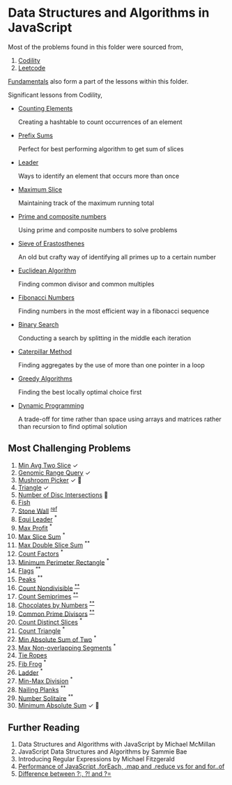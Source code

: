 # Data Structures and Algorithms in JavaScript

Most of the problems found in this folder were sourced from,

1. [Codility](https://app.codility.com/programmers/)
2. [Leetcode](https://leetcode.com/)

[Fundamentals](./structures/) also form a part of the lessons within this folder.

Significant lessons from Codility,

- [Counting Elements](./codility/counting/)

  Creating a hashtable to count occurrences of an element

- [Prefix Sums](./codility/prefix-sums/)
  
  Perfect for best performing algorithm to get sum of slices

- [Leader](./codility/leader/)

  Ways to identify an element that occurs more than once

- [Maximum Slice](./codility/maximum-slice/)

  Maintaining track of the maximum running total

- [Prime and composite numbers](./codility/prime/)

  Using prime and composite numbers to solve problems

- [Sieve of Erastosthenes](./codility/sieve/)

  An old but crafty way of identifying all primes up to a certain number

- [Euclidean Algorithm](./codility/euclidean/)

  Finding common divisor and common multiples

- [Fibonacci Numbers](./codility/fibonacci/)

  Finding numbers in the most efficient way in a fibonacci sequence

- [Binary Search](./codility/binary-search/)

  Conducting a search by splitting in the middle each iteration

- [Caterpillar Method](./codility/caterpillar/)

  Finding aggregates by the use of more than one pointer in a loop

- [Greedy Algorithms](./codility/greedy/)

  Finding the best locally optimal choice first

- [Dynamic Programming](./codility/dynamic/)

  A trade-off for time rather than space using arrays and matrices rather than recursion to find optimal solution

## Most Challenging Problems

1. [Min Avg Two Slice](./codility/prefix-sums#minimum-average-of-two-slices) &#x2713;
2. [Genomic Range Query](./codility/prefix-sums/GENOMIC.md) &#x2713;
3. [Mushroom Picker](./codility/prefix-sums#51-exercise) &#x2713; :thinking:
4. [Triangle](./codility/sorting/TRIANGLE.md) &#x2713;
5. [Number of Disc Intersections](./codility/sorting/disc.js) :thinking:
6. [Fish](./codility/stacks-queues/fish.js)
7. [Stone Wall](./codility/stacks-queues/stone-wall.js) <sup><a href="http://straightdeveloper.com/how-to-get-100-score-on-the-stonewall-exercise-on-codility/">ref</a></sup>
8. [Equi Leader](./codility/leader/equi.js) <sup>*</sup>
9. [Max Profit](./codility/maximum-slice/profit.js) <sup>*</sup>
10. [Max Slice Sum](./codility/maximum-slice/num.js) <sup>*</sup>
11. [Max Double Slice Sum](./codility/maximum-slice/sum.js) <sup>**</sup>
12. [Count Factors](./codility/prime/factor.js) <sup>*</sup>
13. [Minimum Perimeter Rectangle](./codility/prime/perimeter.js) <sup>*</sup>
14. [Flags](./codility/prime/flags.js) <sup>**</sup>
15. [Peaks](./codility/prime/peak.js) <sup>**</sup>
16. [Count Nondivisible](./codility/sieve/non-divisible.js) <sup><a href="https://en.wikipedia.org/wiki/Sieve_of_Eratosthenes">**</a></sup>
17. [Count Semiprimes](./codility/sieve/semi-primes.js) <sup><a href="https://en.wikipedia.org/wiki/Sieve_of_Eratosthenes">**</a></sup>
18. [Chocolates by Numbers](./codility/euclidean/chocolates.js) <sup><a href="https://en.wikipedia.org/wiki/Euclidean_algorithm">**</a></sup>
19. [Common Prime Divisors](./codility/euclidean/prime-divisors.js) <sup><a href="https://en.wikipedia.org/wiki/Euclidean_algorithm">**</a></sup>
20. [Count Distinct Slices](./codility/caterpillar/slices.js) <sup>*</sup>
21. [Count Triangle](./codility/caterpillar/triangle.js) <sup>*</sup>
22. [Min Absolute Sum of Two](./codility/caterpillar/two.js) <sup>*</sup>
23. [Max Non-overlapping Segments](./codility/greedy/segments.js) <sup>*</sup>
24. [Tie Ropes](./codility/greedy/ropes.js)
25. [Fib Frog](./codility/fibonacci/frog.js) <sup>*</sup>
26. [Ladder](./codility/fibonacci/ladder.js) <sup>*</sup>
27. [Min-Max Division](./codility/binary-search/min-max.js) <sup>*</sup>
28. [Nailing Planks](./codility/binary-search/nail.js) <sup>**</sup>
29. [Number Solitaire](./codility/dynamic/solitaire.js) <sup>**</sup>
30. [Minimum Absolute Sum](./codility/dynamic/MINABSSUM.md) &#x2713; :thinking:


## Further Reading

1. Data Structures and Algorithms with JavaScript by Michael McMillan
2. JavaScript Data Structures and Algorithms by Sammie Bae
3. Introducing Regular Expressions by Michael Fitzgerald
4. [Performance of JavaScript .forEach, .map and .reduce vs for and for..of](https://leanylabs.com/blog/js-forEach-map-reduce-vs-for-for_of/)
5. [Difference between ?:, ?! and ?=](https://stackoverflow.com/questions/10804732/difference-between-and)